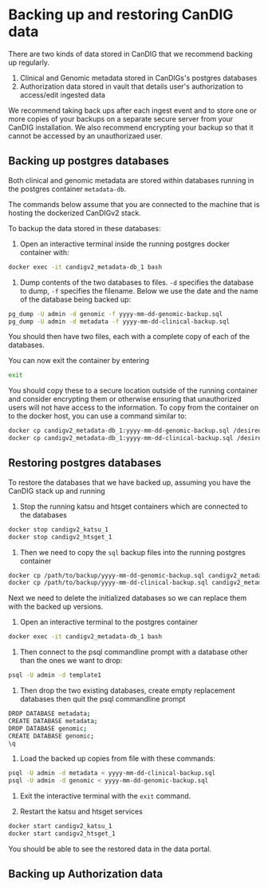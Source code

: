 # Backing up and restoring CanDIG data

There are two kinds of data stored in CanDIG that we recommend backing up regularly.
1. Clinical and Genomic metadata stored in CanDIGs's postgres databases
1. Authorization data stored in vault that details user's authorization to access/edit ingested data

We recommend taking back ups after each ingest event and to store one or more copies of your backups on a separate secure server from your CanDIG installation. We also recommend encrypting your backup so that it cannot be accessed by an unauthorizaed user.

## Backing up postgres databases

Both clinical and genomic metadata are stored within databases running in the postgres container `metadata-db`. 

The commands below assume that you are connected to the machine that is hosting the dockerized CanDIGv2 stack.

To backup the data stored in these databases:

1. Open an interactive terminal inside the running postgres docker container with:

```bash
docker exec -it candigv2_metadata-db_1 bash
```

1. Dump contents of the two databases to files. `-d` specifies the database to dump, `-f` specifies the filename. Below we use the date and the name of the database being backed up:

```bash
pg_dump -U admin -d genomic -f yyyy-mm-dd-genomic-backup.sql
pg_dump -U admin -d metadata -f yyyy-mm-dd-clinical-backup.sql
```

You should then have two files, each with a complete copy of each of the databases. 

You can now exit the container by entering

```bash
exit
```

You should copy these to a secure location outside of the running container and consider encrypting them or otherwise ensuring that unauthorized users will not have access to the information. To copy from the container on to the docker host, you can use a command similar to: 

```bash
docker cp candigv2_metadata-db_1:yyyy-mm-dd-genomic-backup.sql /desired/path/target
docker cp candigv2_metadata-db_1:yyyy-mm-dd-clinical-backup.sql /desired/path/target
```

## Restoring postgres databases

To restore the databases that we have backed up, assuming you have the CanDIG stack up and running 

1. Stop the running katsu and htsget containers which are connected to the databases

```bash
docker stop candigv2_katsu_1
docker stop candigv2_htsget_1
```

1. Then we need to copy the `sql` backup files into the running postgres container

```bash
docker cp /path/to/backup/yyyy-mm-dd-genomic-backup.sql candigv2_metadata-db_1:/yyyy-mm-dd-genomic-backup.sql
docker cp /path/to/backup/yyyy-mm-dd-clinical-backup.sql candigv2_metadata-db_1:/yyyy-mm-dd-clinical-backup.sql
```

Next we need to delete the initialized databases so we can replace them with the backed up versions. 

1. Open an interactive terminal to the postgres container

```bash
docker exec -it candigv2_metadata-db_1 bash
```

1. Then connect to the psql commandline prompt with a database other than the ones we want to drop:

```bash
psql -U admin -d template1
```

1. Then drop the two existing databases, create empty replacement databases then quit the psql commandline prompt

```bash
DROP DATABASE metadata;
CREATE DATABASE metadata;
DROP DATABASE genomic;
CREATE DATABASE genomic;
\q
```

1. Load the backed up copies from file with these commands:

```bash
psql -U admin -d metadata < yyyy-mm-dd-clinical-backup.sql
psql -U admin -d genomic < yyyy-mm-dd-genomic-backup.sql
```

1. Exit the interactive terminal with the `exit` command.

1. Restart the katsu and htsget services

```bash
docker start candigv2_katsu_1
docker start candigv2_htsget_1
```

You should be able to see the restored data in the data portal.

## Backing up Authorization data


